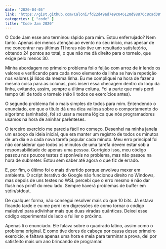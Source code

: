 ```yaml
---
date: "2020-04-05"
link: "https://gist.github.com/Caloni/fd22d49ad7e9c046120d98876c8cad38"
categories: [ "code" ]
title: "Code Jam 2020"
---
```

O Code Jam esse ano terminou rápido para mim. Estou enferrujado? Nem tanto. Apenas dei menos atenção ao evento no seu início, mas apesar de me concentrar nas últimas 11 horas não tive um resultado satisfatório, obtendo 24 pontos ao total, o que não me dá direito para o torneio, que exige pelo menos 30.

Minha abordagem no primeiro problema foi o feijão com arroz de ir lendo os valores e verificando para cada novo elemento da linha se havia repetição nos valores já lidos da mesma linha. Eu me compliquei na hora de fazer a mesma coisa para as colunas, pois inseri essa checagem dentro do loop da linha, evitando, assim, sempre a última coluna. Foi a parte que mais perdi tempo útil de todo o torneio (não li todos os exercícios antes).

O segundo problema foi o mais simples de todos para mim. Entendendo o enunciado, em que o título dá uma dica valiosa sobre o comportamento do algoritmo (aninhado), foi só usar a mesma lógica que nós programadores usamos na hora de aninhar parênteses.

O terceiro exercício me parecia fácil no começo. Desenhei na minha janela um esboço da ideia inicial, que era manter um registro de todos os minutos de um dia e a cada nova tarefa popular cada minuto. Meu erro principal foi não considerar que todos os minutos de uma tarefa devem estar sob a responsabilidade de apenas uma pessoa. Corrigido isso, meu código passou nos poucos testes disponíveis no problema, mas não passou na hora de submeter. Estou sem saber até agora o que fiz de errado.

E, por fim, o último foi o mais divertido porque envolveu mexer em ambiente. O script iterativo do Google não funcionou direito no Windows, mas depois de uns testes no WSL percebi que o erro mesmo é não dar flush nos printf do meu lado. Sempre haverá problemas de buffer em stdin/stdout.

De qualquer forma, não consegui resolver mais do que 10 bits. Já estava ficando tarde e eu me perdi em digressões de como tornar o código maleável para adivinhar mais que duas viradas quânticas. Deixei esse código experimental de lado e fui ler o próximo.

Apenas li o enunciado. Ele falava sobre o quadrado latino, assim como o problema original. E como tive dores de cabeça por causa desse primeiro exercício, e faltava apenas uma hora e meia para terminar a prova, dei por satisfeito mais um ano brincando de programar.
